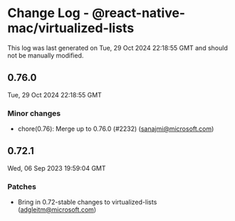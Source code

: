 # Change Log - @react-native-mac/virtualized-lists

This log was last generated on Tue, 29 Oct 2024 22:18:55 GMT and should not be manually modified.

<!-- Start content -->

## 0.76.0

Tue, 29 Oct 2024 22:18:55 GMT

### Minor changes

- chore(0.76): Merge up to 0.76.0 (#2232) (sanajmi@microsoft.com)

## 0.72.1

Wed, 06 Sep 2023 19:59:04 GMT

### Patches

- Bring in 0.72-stable changes to virtualized-lists (adgleitm@microsoft.com)
